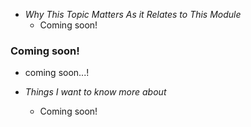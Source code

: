 * *Why This Topic Matters As it Relates to This Module*
  * Coming soon!

### Coming soon!
* coming soon...!


* *Things I want to know more about*
  * Coming soon!